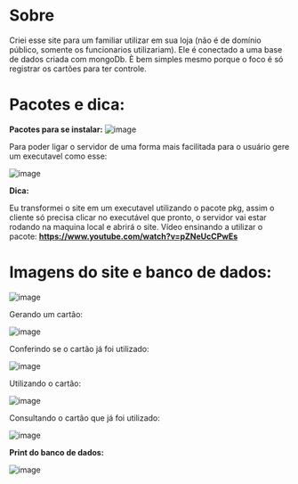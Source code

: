 # Sobre

Criei esse site para um familiar utilizar em sua loja (não é de domínio público, somente os funcionarios utilizariam). Ele é conectado a uma base de dados criada com mongoDb. È bem simples  mesmo porque o foco é só registrar os cartões para ter controle.

# Pacotes e dica:

**Pacotes para se instalar:**
![image](https://user-images.githubusercontent.com/90096835/212728953-40a34559-59f0-440d-87b3-776fab8e51be.png)

Para poder ligar o servidor de uma forma mais facilitada para o usuário gere um executavel como esse:

![image](https://user-images.githubusercontent.com/90096835/212729146-910b912c-f341-484c-93eb-392c2354bd60.png)

**Dica:**
 
  Eu transformei o site em um executavel utilizando o pacote pkg, assim o cliente só precisa clicar no executável que pronto, o servidor vai estar rodando na maquina local e abrirá o site. Vídeo ensinando a utilizar o pacote: **https://www.youtube.com/watch?v=pZNeUcCPwEs**


# Imagens do site e banco de dados:

![image](https://user-images.githubusercontent.com/90096835/212727735-9694ca10-bcc8-46d0-9c17-73b05bd5b6a5.png)

Gerando um cartão:

![image](https://user-images.githubusercontent.com/90096835/212727905-bc06d2a3-8011-4121-af6a-6201dada6d1c.png)

Conferindo se o cartão já foi utilizado:

![image](https://user-images.githubusercontent.com/90096835/212727995-8fc860ee-0c0d-46e8-8e8f-c1edde71eb9e.png)

Utilizando o cartão:

![image](https://user-images.githubusercontent.com/90096835/212728134-4277ee86-07f8-4d81-a7be-65e8c0e62d01.png)

Consultando o cartão que já foi utilizado:

![image](https://user-images.githubusercontent.com/90096835/212728297-cc832e66-5c0a-49eb-a6ab-0f4e9540b070.png)


**Print do banco de dados:**

![image](https://user-images.githubusercontent.com/90096835/212728579-5a02ba23-71e8-4228-a89a-82d032290019.png)
